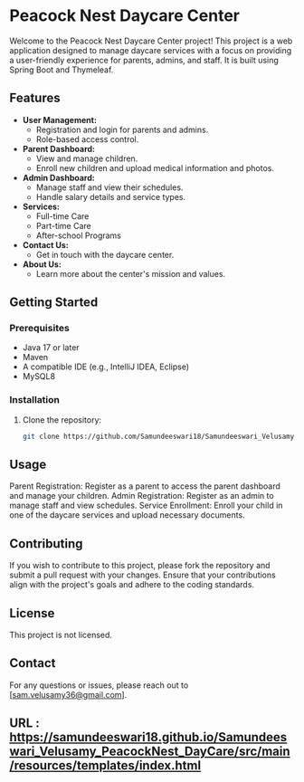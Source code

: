# Peacock Nest Daycare Center

Welcome to the Peacock Nest Daycare Center project! This project is a web application designed to manage daycare services with a focus on providing a user-friendly experience for parents, admins, and staff. It is built using Spring Boot and Thymeleaf.

## Features

- **User Management:**
  - Registration and login for parents and admins.
  - Role-based access control.
- **Parent Dashboard:**
  - View and manage children.
  - Enroll new children and upload medical information and photos.
- **Admin Dashboard:**
  - Manage staff and view their schedules.
  - Handle salary details and service types.
- **Services:**
  - Full-time Care
  - Part-time Care
  - After-school Programs
- **Contact Us:**
  - Get in touch with the daycare center.
- **About Us:**
  - Learn more about the center's mission and values.

## Getting Started

### Prerequisites

- Java 17 or later
- Maven
- A compatible IDE (e.g., IntelliJ IDEA, Eclipse)
- MySQL8

### Installation

1. Clone the repository:

   ```bash
   git clone https://github.com/Samundeeswari18/Samundeeswari_Velusamy_PeacockNest_DayCare.git

## Usage
Parent Registration: Register as a parent to access the parent dashboard and manage your children.
Admin Registration: Register as an admin to manage staff and view schedules.
Service Enrollment: Enroll your child in one of the daycare services and upload necessary documents.

## Contributing
If you wish to contribute to this project, please fork the repository and submit a pull request with your changes. Ensure that your contributions align with the project's goals and adhere to the coding standards.

## License
This project is not licensed.

## Contact
For any questions or issues, please reach out to [sam.velusamy36@gmail.com].
## URL  :  https://samundeeswari18.github.io/Samundeeswari_Velusamy_PeacockNest_DayCare/src/main/resources/templates/index.html

